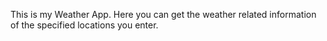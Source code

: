 This is my Weather App. Here you can get the weather related information of the specified locations you enter. 

